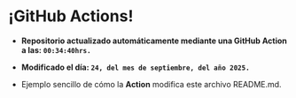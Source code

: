 # ¡GitHub Actions!
* **Repositorio actualizado automáticamente mediante una GitHub Action a las: `00:34:40hrs.`**
* **Modificado el día: `24, del mes de septiembre, del año 2025.`**

* Ejemplo sencillo de cómo la **Action** modifica este archivo README.md.

